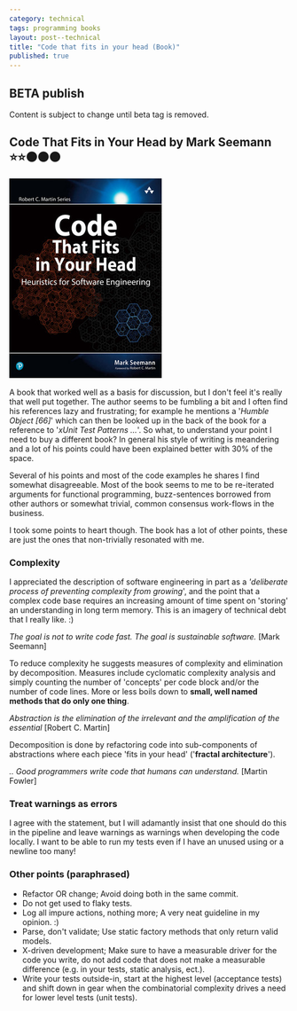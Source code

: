 ```yaml
---
category: technical 
tags: programming books
layout: post--technical
title: "Code that fits in your head (Book)"
published: true
---
```


## BETA publish

Content is subject to change until beta tag is removed.

## Code That Fits in Your Head by Mark Seemann ⭐⭐⚫⚫⚫

![Code That Fits in Your Head by Mark Seemann](/assets/2023/code-that-fits-in-your-head.jpg "Code That Fits in Your Head by Mark Seemann")

A book that worked well as a basis for discussion, but I don't feel it's really
that well put together. The author seems to be fumbling a bit and I often find
his references lazy and frustrating; for example he mentions a '*Humble Object
[66]*' which can then be looked up in the back of the book for a reference to
'*xUnit Test Patterns ...*'. So what, to understand your point I need to buy a
different book? In general his style of writing is meandering and a lot of his
points could have been explained better with 30% of the space.

Several of his points and most of the code examples he shares I find somewhat
disagreeable. Most of the book seems to me to be re-iterated arguments for
functional programming, buzz-sentences borrowed from other authors or somewhat
trivial, common consensus work-flows in the business.

I took some points to heart though. The book has a lot of other points, these
are just the ones that non-trivially resonated with me.

### Complexity

I appreciated the description of software engineering in part as a *'deliberate
process of preventing complexity from growing*', and the point that a complex
code base requires an increasing amount of time spent on 'storing' an
understanding in long term memory. This is an imagery of technical debt that I
really like. :)

*The goal is not to write code fast. The goal is sustainable software.* [Mark
Seemann]

To reduce complexity he suggests measures of complexity and elimination by
decomposition. Measures include cyclomatic complexity analysis and simply
counting the number of 'concepts' per code block and/or the number of code
lines. More or less boils down to **small, well named methods that do only one
thing**.

*Abstraction is the elimination of the irrelevant and the amplification of the
essential* [Robert C. Martin]

Decomposition is done by refactoring code into sub-components of abstractions
where each piece 'fits in your head' ('**fractal architecture**').

*.. Good programmers write code that humans can understand.* [Martin Fowler]

### Treat warnings as errors

I agree with the statement, but I will adamantly insist that one should do this
in the pipeline and leave warnings as warnings when developing the code locally.
I want to be able to run my tests even if I have an unused using or a newline
too many!

### Other points (paraphrased)

* Refactor OR change; Avoid doing both in the same commit.
* Do not get used to flaky tests.
* Log all impure actions, nothing more; A very neat guideline in my opinion. :) 
* Parse, don't validate; Use static factory methods that only return valid
  models.
* X-driven development; Make sure to have a measurable driver for the code you
  write, do not add code that does not make a measurable difference (e.g. in
  your tests, static analysis, ect.).
* Write your tests outside-in, start at the highest level (acceptance tests) and
  shift down in gear when the combinatorial complexity drives a need for lower
  level tests (unit tests).